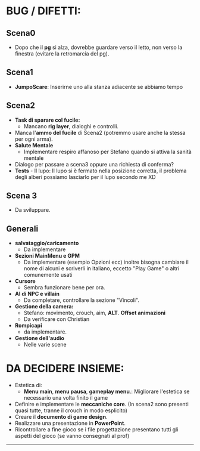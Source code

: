 # **BUG / DIFETTI:**  

## Scena0
- Dopo che il **pg** si alza, dovrebbe guardare verso il letto, non verso la finestra (evitare la retromarcia del pg).  
## Scena1
- **JumpoScare**: Inserirne uno alla stanza adiacente se abbiamo tempo
## Scena2 
- **Task di sparare col fucile:**  
  - Mancano **rig layer**, dialoghi e controlli.   
- Manca l'**ammo del fucile** di Scena2 (potremmo usare anche la stessa per ogni arma).
- **Salute Mentale**
  - Implementare respiro affanoso per Stefano quando si attiva la sanità mentale
- Dialogo per passare a scena3 oppure una richiesta di conferma?
- **Tests**
      - Il lupo: Il lupo si è fermato nella posizione corretta, il problema degli alberi possiamo lasciarlo per il lupo secondo me XD

## Scena 3 
- Da sviluppare. 

## Generali

- **salvataggio/caricamento**
  - Da implementare 
- **Sezioni MainMenu e GPM**
  - Da implementare (esempio Opzioni ecc) inoltre bisogna cambiare il nome di alcuni e scriverli in italiano, eccetto "Play Game" o altri comunemente usati 
- **Cursore** 
  - Sembra funzionare bene per ora.
- **AI di NPC e villain** 
  - Da completare, controllare la sezione "Vincoli".
- **Gestione della camera:**  
  - Stefano: movimento, crouch, aim, **ALT**. 
**Offset animazioni**
  - Da verificare con Christian 
- **Rompicapi** 
  - da implementare. 
- **Gestione dell'audio**
  - Nelle varie scene

# **DA DECIDERE INSIEME:**  
- Estetica di:  
  - **Menu main**, **menu pausa**, **gameplay menu**.: Migliorare l'estetica se necessario una volta finito il game   
- Definire e implementare le **meccaniche core**.  (In scena2 sono presenti quasi tutte, tranne il crouch in modo esplicito)
- Creare il **documento di game design**.  
- Realizzare una presentazione in **PowerPoint**.  
- Ricontrollare a fine gioco se i file progettazione presentano tutti gli aspetti del gioco (se vanno consegnati al prof)
--- 
